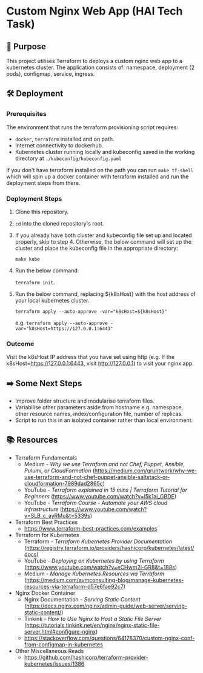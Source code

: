 # Custom Nginx Web App (HAI Tech Task)

## 📝 Purpose

This project utilises Terraform to deploys a custom nginx web app to a kubernetes cluster. The application consists of: namespace, deployment (2 pods), configmap, service, ingress.

## 🛠️ Deployment

### Prerequisites

The environment that runs the terraform provisioning script requires:

- ```docker```, ```terraform``` installed and on path.
- Internet connectivity to dockerhub.
- Kubernetes cluster running locally and kubeconfig saved in the working directory at ```./kubeconfig/kubeconfig.yaml```

If you don't have terraform installed on the path you can run ```make tf-shell``` which will spin up a docker container with terraform installed and run the deployment steps from there.

### Deployment Steps

1.  Clone this repository.
2. ```cd``` into the cloned repository's root.
3. If you already have both cluster and kubeconfig file set up and located properly, skip to step 4. Otherwise, the below command will set up the cluster and place the kubeconfig file in the appropriate directory:

    ```make kube```

    

3. Run the below command:
    
    ```terraform init```.

4. Run the below command, replacing ${k8sHost} with the host address of your local kubernetes cluster.

    ```terraform apply --auto-approve -var="k8sHost=${k8sHost}"``` 
    
    e.g. ```terraform apply --auto-approve -var="k8sHost=https://127.0.0.1:6443"```

### Outcome

Visit the k8sHost IP address that you have set using http (e.g. If the k8sHost=https://127.0.0.1:6443, visit http://127.0.0.1) to visit your nginx app.

## ➡️ Some Next Steps

- Improve folder structure and modularise terraform files.
- Variabilise other parameters aside from hostname e.g. namespace, other resource names, index/configuration file, number of replicas.
- Script to run this in an isolated container rather than local environment.

## 📚 Resources

- Terraform Fundamentals
  - Medium - *Why we use Terraform and not Chef, Puppet, Ansible, Pulumi, or CloudFormation* (https://medium.com/gruntwork/why-we-use-terraform-and-not-chef-puppet-ansible-saltstack-or-cloudformation-7989dad2865c)
  - YouTube - *Terraform explained in 15 mins | Terraform Tutorial for Beginners* (https://www.youtube.com/watch?v=l5k1ai_GBDE)
  - YouTube - *Terraform Course - Automate your AWS cloud infrastructure* (https://www.youtube.com/watch?v=SLB_c_ayRMo&t=5339s)
- Terraform Best Practices
  - https://www.terraform-best-practices.com/examples
- Terraform for Kubernetes
  - Terraform - *Terraform Kubernetes Provider Documentation* (https://registry.terraform.io/providers/hashicorp/kubernetes/latest/docs)
  - YouTube - *Deploying on Kubernetes by using Terraform* (https://www.youtube.com/watch?v=eCHwm2l-GR8&t=188s)
  - Medium - *Manage Kubernetes Resources via Terraform* (https://medium.com/avmconsulting-blog/manage-kubernetes-resources-via-terraform-d57e6fae92c7)
- Nginx Docker Container
  - Nginx Documentation - *Serving Static Content* (https://docs.nginx.com/nginx/admin-guide/web-server/serving-static-content/)
  - Tinkink - *How to Use Nginx to Host a Static File Server* (https://tutorials.tinkink.net/en/nginx/nginx-static-file-server.html#configure-nginx)
  - https://stackoverflow.com/questions/64178370/custom-nginx-conf-from-configmap-in-kubernetes
- Other Miscellaneous Reads
  - https://github.com/hashicorp/terraform-provider-kubernetes/issues/1386